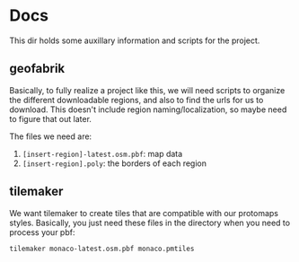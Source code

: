 # Docs

This dir holds some auxillary information and scripts for the project.

## geofabrik

Basically, to fully realize a project like this, we will need scripts to organize the different downloadable regions, and also to find the urls for us to download. This doesn't include region naming/localization, so maybe need to figure that out later.

The files we need are:

1. `[insert-region]-latest.osm.pbf`: map data
2. `[insert-region].poly`: the borders of each region

## tilemaker

We want tilemaker to create tiles that are compatible with our protomaps styles. Basically, you just need these files in the directory when you need to process your pbf:

```
tilemaker monaco-latest.osm.pbf monaco.pmtiles
```
